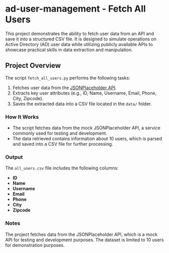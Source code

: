 # ad-user-management - Fetch All Users

This project demonstrates the ability to fetch user data from an API and save it into a structured CSV file. It is designed to simulate operations on Active Directory (AD) user data while utilizing publicly available APIs to showcase practical skills in data extraction and manipulation.

## Project Overview

The script `fetch_all_users.py` performs the following tasks:
1. Fetches user data from the [JSONPlaceholder API](https://jsonplaceholder.typicode.com/users).
2. Extracts key user attributes (e.g., ID, Name, Username, Email, Phone, City, Zipcode).
3. Saves the extracted data into a CSV file located in the `data/` folder.

### How It Works

- The script fetches data from the mock JSONPlaceholder API, a service commonly used for testing and development.
- The data retrieved contains information about 10 users, which is parsed and saved into a CSV file for further processing.

### Output

The `all_users.csv` file includes the following columns:
- **ID**
- **Name**
- **Username**
- **Email**
- **Phone**
- **City**
- **Zipcode**

### Notes ###
The project fetches data from the JSONPlaceholder API, which is a mock API for testing and development purposes.
The dataset is limited to 10 users for demonstration purposes.
   

